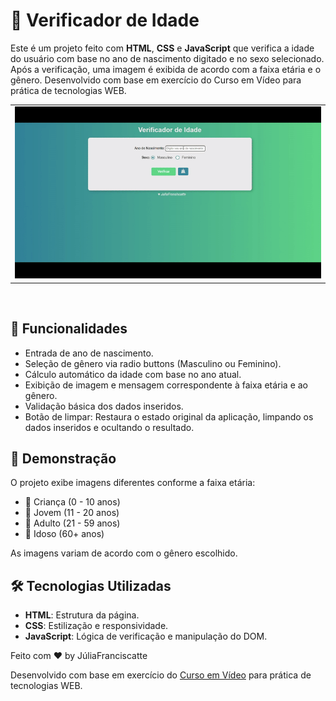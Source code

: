 # 🧓 Verificador de Idade

Este é um projeto feito com **HTML**, **CSS** e **JavaScript** que verifica a idade do usuário com base no ano de nascimento digitado e no sexo selecionado. Após a verificação, uma imagem é exibida de acordo com a faixa etária e o gênero. Desenvolvido com base em exercício do Curso em Vídeo para prática de tecnologias WEB.

<table>
   <tr>
    <td align="center"><img src="gif/verificador.gif"> </td>
   </tr>
 </table>
 <br>

## 🚀 Funcionalidades

- Entrada de ano de nascimento.
- Seleção de gênero via radio buttons (Masculino ou Feminino).
- Cálculo automático da idade com base no ano atual.
- Exibição de imagem e mensagem correspondente à faixa etária e ao gênero.
- Validação básica dos dados inseridos.
- Botão de limpar: Restaura o estado original da aplicação, limpando os dados inseridos e ocultando o resultado.

## 📸 Demonstração

O projeto exibe imagens diferentes conforme a faixa etária:

- 👶 Criança (0 - 10 anos)
- 🧑 Jovem (11 - 20 anos)
- 🧔 Adulto (21 - 59 anos)
- 👴 Idoso (60+ anos)

As imagens variam de acordo com o gênero escolhido.

## 🛠️ Tecnologias Utilizadas

- **HTML**: Estrutura da página.
- **CSS**: Estilização e responsividade.
- **JavaScript**: Lógica de verificação e manipulação do DOM.

Feito com ♥ by JúliaFranciscatte

Desenvolvido com base em exercício do [Curso em Vídeo](https://cursoemvideo.com) para prática de tecnologias WEB.
